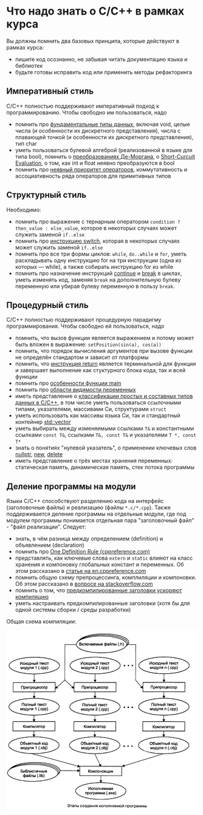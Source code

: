 # Что надо знать о C/C++ в рамках курса

Вы должны помнить два базовых принципа, которые действуют в рамках курса:

- пишите код осознанно, не забывая читать документацию языка и библиотек
- будьте готовы исправить код или применить методы рефакторинга

## Императивный стиль

C/C++ полностью поддерживают императивный подход к программированию. Чтобы свободно им пользоваться, надо

- помнить про [фундаментальные типы данных](http://en.cppreference.com/w/cpp/language/types), включая void, целые числа (и особенности их дискретного представления), числа с плавающей точкой (и особенности их дискретного представления), тип char
- уметь пользоваться булевой алгеброй (реализованной в языке для типа bool), помнить о [преобразованиях Де-Моргана](https://ru.wikipedia.org/wiki/%D0%97%D0%B0%D0%BA%D0%BE%D0%BD%D1%8B_%D0%B4%D0%B5_%D0%9C%D0%BE%D1%80%D0%B3%D0%B0%D0%BD%D0%B0), о [Short-Curcuit Evaluation](https://en.wikipedia.org/wiki/Short-circuit_evaluation), о том, как int и float неявно преобразуются в bool
- помнить про [неявный приоритет операторов](http://en.cppreference.com/w/cpp/language/operator_precedence), коммутативность и ассоциативность ряда операторов для примитивных типов

## Структурный стиль

Необходимо:

- помнить про выражение с тернарным оператором `condition ? then_value : else_value`, которое в некоторых случаях может служить заменой `if..else`
- помнить про [инструкцию switch](http://en.cppreference.com/w/cpp/language/switch), которая в некоторых случаях может служить заменой `if..else`
- помнить про все три формы циклов: `while`, `do..while` и `for`, уметь раскладывать одну инструкцию for на три инструкции (одна из которых &mdash; while), а также собирать инструкцию for из while
- помнить про назначение инструкций [continue](http://en.cppreference.com/w/cpp/language/continue) и [break](http://en.cppreference.com/w/cpp/language/break) в циклах, уметь изменять код, заменяя `break` на дополнительную булеву переменную или убирая булеву переменную в пользу `break`.

## Процедурный стиль

C/C++ полностью поддерживают процедурную парадигму программирования. Чтобы свободно ей пользоваться, надо

- помнить, что вызов функции является выражением и потому может быть вложен в выражение: `setPosition(sin(a), cos(a))`
- помнить, что порядок вычисления аргументов при вызове функции не определён стандартом и зависит от платформы
- помнить, что [инструкция return](http://en.cppreference.com/w/cpp/language/return) является терминальной для функции и завершает выполнение как стуктурного блока кода, так и всей функции
- помнить про [особенности функции main](http://en.cppreference.com/w/cpp/language/main_function)
- помнить про [области видимости переменных](http://en.cppreference.com/w/cpp/language/scope)
- иметь представление о [классификации простых и составных типов данных в C/C++](http://en.cppreference.com/w/cpp/language/type), в том числе уметь пользоваться ссылочными типами, указателями, массивами Си, структурами `struct`
- уметь использовать как массивы языка Си, так и стандартный контейнер [std::vector](http://en.cppreference.com/w/cpp/container/vector)
- уметь выбирать между изменяемыми ссылками `T&` и константными ссылками `const T&`, ссылками `T&, const T&` и указателями `T *, const T*`
- знать о понятиях "нулевой указатель", о применении ключевых слов [nullptr](http://en.cppreference.com/w/cpp/language/nullptr), [new](http://en.cppreference.com/w/cpp/language/new), [delete](http://en.cppreference.com/w/cpp/language/delete)
- иметь представление о трёх местах хранения переменных: статическая память, динамическая память, стек потока программы

## Деление программы на модули

Языки C/C++ способствуют разделению кода на интерфейс (заголовочные файлы) и реализацию (файлы `*.c/*.cpp`). Также поддерживается деление программы на отдельные модули, где под модулем программы понимается отдельная пара "заголовочный файл" - "файл реализации". Следует:

- знать, в чём разница между определением (definition) и объявлением (declaration)
- помнить про [One Definition Rule (cppreference.com)](http://en.cppreference.com/w/cpp/language/definition)
- представлять, как ключевые слова `extern` и `static` влияют на класс хранения и компоновку глобальных констант и переменных. Об этом рассказано в [статье на en.cppreference.com](http://en.cppreference.com/w/cpp/language/storage_duration)
- помнить общую схему препроцессинга, комплиляции и компоновки. Об этом рассказано в [вопросе на stackoverflow.com](http://stackoverflow.com/questions/6264249/how-does-the-compilation-linking-process-work)
- помнить о том, что [предкомпилированные заголовки ускоряют компиляцию](https://ru.wikipedia.org/wiki/%D0%9F%D1%80%D0%B5%D0%B4%D0%B2%D0%B0%D1%80%D0%B8%D1%82%D0%B5%D0%BB%D1%8C%D0%BD%D0%BE_%D0%BE%D1%82%D0%BA%D0%BE%D0%BC%D0%BF%D0%B8%D0%BB%D0%B8%D1%80%D0%BE%D0%B2%D0%B0%D0%BD%D0%BD%D1%8B%D0%B5_%D0%B7%D0%B0%D0%B3%D0%BE%D0%BB%D0%BE%D0%B2%D0%BA%D0%B8)
- уметь настраивать предкомпилированные заголовки (хотя бы для одной системы сборки / среды разработки)

Общая схема компиляции:

![Иллюстрация](img/preprocess-compile-link.png)

